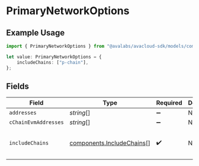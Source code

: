 # PrimaryNetworkOptions

## Example Usage

```typescript
import { PrimaryNetworkOptions } from "@avalabs/avacloud-sdk/models/components";

let value: PrimaryNetworkOptions = {
    includeChains: ["p-chain"],
};
```

## Fields

| Field                                                                  | Type                                                                   | Required                                                               | Description                                                            | Example                                                                |
| ---------------------------------------------------------------------- | ---------------------------------------------------------------------- | ---------------------------------------------------------------------- | ---------------------------------------------------------------------- | ---------------------------------------------------------------------- |
| `addresses`                                                            | *string*[]                                                             | :heavy_minus_sign:                                                     | N/A                                                                    |                                                                        |
| `cChainEvmAddresses`                                                   | *string*[]                                                             | :heavy_minus_sign:                                                     | N/A                                                                    |                                                                        |
| `includeChains`                                                        | [components.IncludeChains](../../models/components/includechains.md)[] | :heavy_check_mark:                                                     | N/A                                                                    | [<br/>"p-chain"<br/>]                                                  |